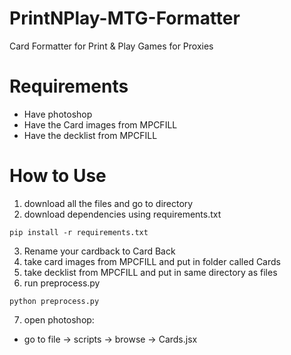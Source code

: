 # PrintNPlay-MTG-Formatter
Card Formatter for Print &amp; Play Games for Proxies

# Requirements
- Have photoshop
- Have the Card images from MPCFILL
- Have the decklist from MPCFILL

# How to Use
1. download all the files and go to directory
2. download dependencies using requirements.txt
<pre><code>pip install -r requirements.txt</code></pre>
3. Rename your cardback to Card Back
4. take card images from MPCFILL and put in folder called Cards
5. take decklist from MPCFILL and put in same directory as files
6. run preprocess.py
<pre><code>python preprocess.py</code></pre>
7. open photoshop:
- go to file -> scripts -> browse -> Cards.jsx 
